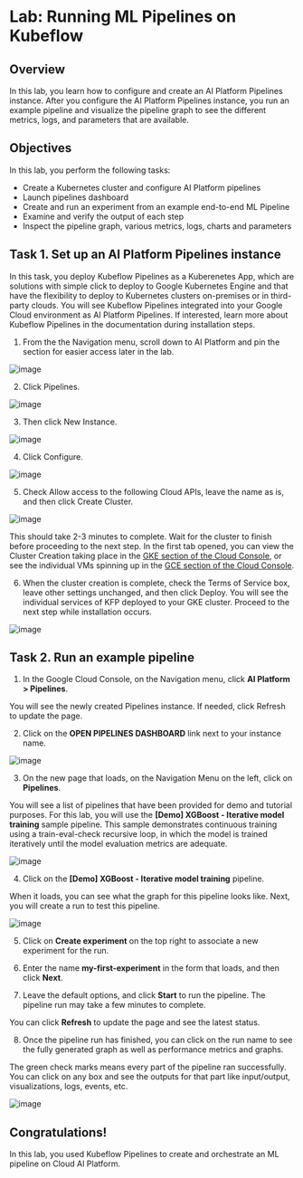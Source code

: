 # Lab: Running ML Pipelines on Kubeflow

## Overview
In this lab, you learn how to configure and create an AI Platform Pipelines instance. After you configure the AI Platform Pipelines instance, you run an example pipeline and visualize the pipeline graph to see the different metrics, logs, and parameters that are available.

## Objectives
In this lab, you perform the following tasks:

- Create a Kubernetes cluster and configure AI Platform pipelines
- Launch pipelines dashboard
- Create and run an experiment from an example end-to-end ML Pipeline
- Examine and verify the output of each step
- Inspect the pipeline graph, various metrics, logs, charts and parameters

## Task 1. Set up an AI Platform Pipelines instance
In this task, you deploy Kubeflow Pipelines as a Kuberenetes App, which are solutions with simple click to deploy to Google Kubernetes Engine and that have the flexibility to deploy to Kubernetes clusters on-premises or in third-party clouds. You will see Kubeflow Pipelines integrated into your Google Cloud environment as AI Platform Pipelines. If interested, learn more about Kubeflow Pipelines in the documentation during installation steps.

1. From the the Navigation menu, scroll down to AI Platform and pin the section for easier access later in the lab.

![image](https://user-images.githubusercontent.com/1645304/137660373-6e4ee496-ca21-4543-a470-38bea651b61b.png)


2. Click Pipelines.

![image](https://user-images.githubusercontent.com/1645304/137660386-9a52cf9a-db1e-488d-9c09-445050870b66.png)

3. Then click New Instance.

![image](https://user-images.githubusercontent.com/1645304/137660400-beb3e9ce-775c-4cb3-8c16-a68e063af5d0.png)

4. Click Configure.

![image](https://user-images.githubusercontent.com/1645304/137660417-49db631e-ad38-462e-925e-ef44b364410b.png)

5. Check Allow access to the following Cloud APIs, leave the name as is, and then click Create Cluster.

![image](https://user-images.githubusercontent.com/1645304/137660430-16705bd2-8025-40db-9e7c-5a0bdef2a9e3.png)


This should take 2-3 minutes to complete. Wait for the cluster to finish before proceeding to the next step. In the first tab opened, you can view the Cluster Creation taking place in the [GKE section of the Cloud Console](https://console.cloud.google.com/kubernetes/), or see the individual VMs spinning up in the [GCE section of the Cloud Console](https://console.cloud.google.com/compute/).

6. When the cluster creation is complete, check the Terms of Service box, leave other settings unchanged, and then click Deploy. You will see the individual services of KFP deployed to your GKE cluster. Proceed to the next step while installation occurs.

![image](https://user-images.githubusercontent.com/1645304/137660458-9830a949-fa86-4eb6-b68c-6265616a8000.png)

## Task 2. Run an example pipeline
1. In the Google Cloud Console, on the Navigation menu, click **AI Platform > Pipelines**.

You will see the newly created Pipelines instance. If needed, click Refresh to update the page.

2. Click on the **OPEN PIPELINES DASHBOARD** link next to your instance name.

![image](https://user-images.githubusercontent.com/1645304/137660688-326e45be-1465-4d11-961a-ac95a23c5a12.png)


3. On the new page that loads, on the Navigation Menu on the left, click on **Pipelines**.

You will see a list of pipelines that have been provided for demo and tutorial purposes. For this lab, you will use the **[Demo] XGBoost - Iterative model training** sample pipeline. This sample demonstrates continuous training using a train-eval-check recursive loop, in which the model is trained iteratively until the model evaluation metrics are adequate.

![image](https://user-images.githubusercontent.com/1645304/137660709-8cd0816c-8319-446d-a3d8-1df3a8e30bdf.png)

4. Click on the **[Demo] XGBoost - Iterative model training** pipeline.

When it loads, you can see what the graph for this pipeline looks like. Next, you will create a run to test this pipeline.

![image](https://user-images.githubusercontent.com/1645304/137660724-aa196c32-acde-4956-9e03-c47ba2769b8c.png)


5. Click on **Create experiment** on the top right to associate a new experiment for the run.

6. Enter the name **my-first-experiment** in the form that loads, and then click **Next**.

7. Leave the default options, and click **Start** to run the pipeline. The pipeline run may take a few minutes to complete.

You can click **Refresh** to update the page and see the latest status.

8. Once the pipeline run has finished, you can click on the run name to see the fully generated graph as well as performance metrics and graphs.

The green check marks means every part of the pipeline ran successfully. You can click on any box and see the outputs for that part like input/output, visualizations, logs, events, etc.

![image](https://user-images.githubusercontent.com/1645304/137660755-93ce0aab-97dc-4d79-884f-cd6d99ec6107.png)


## Congratulations!
In this lab, you used Kubeflow Pipelines to create and orchestrate an ML pipeline on Cloud AI Platform.
